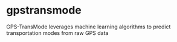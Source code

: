 # gpstransmode
GPS-TransMode leverages machine learning algorithms to predict transportation modes from raw GPS data
